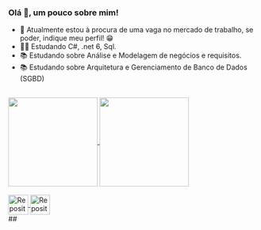 ### Olá 👋, um pouco sobre mim!

- 👀 Atualmente estou à procura de uma vaga no mercado de trabalho, se poder, indique meu perfil! 😁
- 👨‍💻 Estudando C#, .net 6, Sql. 
- 📚 Estudando sobre Análise e Modelagem de negócios e requisitos.
- 📚 Estudando sobre Arquitetura e Gerenciamento de Banco de Dados (SGBD)
##
<a href="https://github.com/NandoMCT">
  <img align="center" height="180em" src="https://github-readme-stats.vercel.app/api?username=nandomct&count_private=true&show_icons=true&theme=algolia&bg_color=0D1117" />
</a>
<a href="https://github.com/NandoMCT?tab=repositories">
  <img align="center" height="180em" src="https://github-readme-stats.vercel.app/api/top-langs/?username=nandomct&layout=compact&langs_count=6&bg_color=0D1117&title_color=00AEFF&text_color=FFFFFF" />
</a>

<div style="display: inline_block"><br>
<a href="https://github.com/NandoMCT?tab=repositories&q=&type=&language=java&sort=">
  <img align="center" alt="Repositórios-Java" height="40" width="40" src="https://cdn.jsdelivr.net/gh/devicons/devicon/icons/java/java-original.svg">
</a>
<a href="https://github.com/NandoMCT?tab=repositories&q=&type=&language=c%23&sort=">
  <img align="center" alt="Repositórios-C-Sharp" height="40" width="40" src="https://cdn.jsdelivr.net/gh/devicons/devicon/icons/csharp/csharp-original.svg">
</a>
</div>
##
